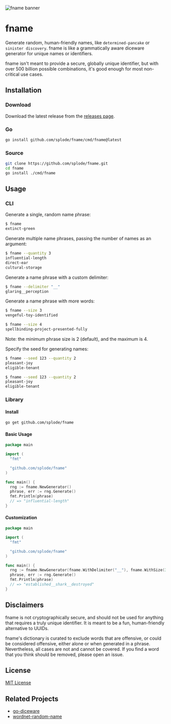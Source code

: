 ![fname banner](.github/media/fname_banner_1.1_1280x640.png)

# fname

Generate random, human-friendly names, like `determined-pancake` or `sinister discovery`. fname is like a grammatically aware diceware generator for unique names or identifiers.

fname isn't meant to provide a secure, globally unique identifier, but with over 500 billion possible combinations, it's good enough for most non-critical use cases.

## Installation

### Download

Download the latest release from the [releases page](https://github.com/Splode/fname/releases).

### Go

```sh
go install github.com/splode/fname/cmd/fname@latest
```

### Source

```sh
git clone https://github.com/splode/fname.git
cd fname
go install ./cmd/fname
```

## Usage

### CLI
  
Generate a single, random name phrase:

```sh
$ fname
extinct-green
```

Generate multiple name phrases, passing the number of names as an argument:

```sh
$ fname --quantity 3
influential-length
direct-ear
cultural-storage
```

Generate a name phrase with a custom delimiter:

```sh
$ fname --delimiter "__"
glaring__perception
```

Generate a name phrase with more words:

```sh
$ fname --size 3
vengeful-toy-identified

$ fname --size 4
spellbinding-project-presented-fully
```

Note: the minimum phrase size is 2 (default), and the maximum is 4.

Specify the seed for generating names:

```sh
$ fname --seed 123 --quantity 2
pleasant-joy
eligible-tenant

$ fname --seed 123 --quantity 2
pleasant-joy
eligible-tenant
```

### Library

#### Install

```sh
go get github.com/splode/fname
```

#### Basic Usage

```go
package main

import (
  "fmt"

  "github.com/splode/fname"
)

func main() {
  rng := fname.NewGenerator()
  phrase, err := rng.Generate()
  fmt.Println(phrase)
  // => "influential-length"
}
```

#### Customization

```go
package main

import (
  "fmt"

  "github.com/splode/fname"
)

func main() {
  rng := fname.NewGenerator(fname.WithDelimiter("__"), fname.WithSize(3))
  phrase, err := rng.Generate()
  fmt.Println(phrase)
  // => "established__shark__destroyed"
}
```

## Disclaimers

fname is not cryptographically secure, and should not be used for anything that requires a truly unique identifier. It is meant to be a fun, human-friendly alternative to UUIDs.

fname's dictionary is curated to exclude words that are offensive, or could be considered offensive, either alone or when generated in a phrase. Nevertheless, all cases are not and cannot be covered. If you find a word that you think should be removed, please open an issue.


## License

[MIT License](./LICENSE)

## Related Projects

- [go-diceware](https://github.com/sethvargo/go-diceware)
- [wordnet-random-name](https://github.com/kohsuke/wordnet-random-name)

